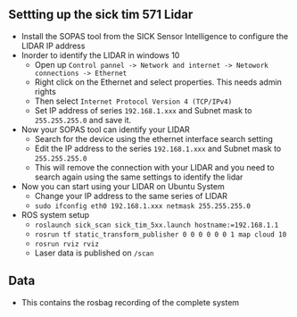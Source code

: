 ## Settting up the sick tim 571 Lidar
- Install the SOPAS tool from the SICK Sensor Intelligence to configure the LIDAR IP address
- Inorder to identify the LIDAR in windows 10
	- Open up `Control pannel -> Network and internet -> Netowork connections -> Ethernet` 
	- Right click on the Ethernet and select properties. This needs admin rights
	- Then select `Internet Protocol Version 4 (TCP/IPv4)`
	- Set IP address of series `192.168.1.xxx` and Subnet mask to `255.255.255.0` and save it.
- Now your SOPAS tool can identify your LIDAR
	- Search for the device using the ethernet interface search setting
	- Edit the IP address to the series `192.168.1.xxx` and Subnet mask to `255.255.255.0`
	- This will remove the connection with your LIDAR and you need to search again using the same settings to identify the lidar
- Now you can start using your LIDAR on Ubuntu System 
	- Change your IP address to the same series of LIDAR 
	- `sudo ifconfig eth0 192.168.1.xxx netmask 255.255.255.0`
- ROS system setup
	- `roslaunch sick_scan sick_tim_5xx.launch hostname:=192.168.1.1`
	- `rosrun tf static_transform_publisher 0 0 0 0 0 0 1 map cloud 10`
	- `rosrun rviz rviz`
	- Laser data is published on `/scan`
	
## Data
- This contains the rosbag recording of the complete system
